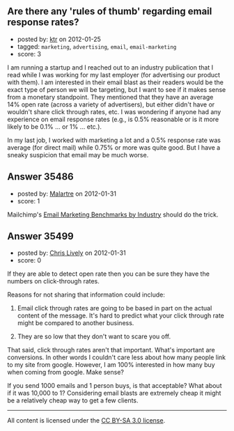 ## Are there any 'rules of thumb' regarding email response rates?

- posted by: [ktr](https://stackexchange.com/users/-1/15957-ktr) on 2012-01-25
- tagged: `marketing`, `advertising`, `email`, `email-marketing`
- score: 3

I am running a startup and I reached out to an industry publication that I read while I was working for my last employer (for advertising our product with them).  I am interested in their email blast as their readers would be the exact type of person we will be targeting, but I want to see if it makes sense from a monetary standpoint.  They mentioned that they have an average 14% open rate (across a variety of advertisers), but either didn't have or wouldn't share click through rates, etc.  I was wondering if anyone had any experience on email response rates (e.g., is 0.5% reasonable or is it more likely to be 0.1% ... or 1% ... etc.).

In my last job, I worked with marketing a lot and a 0.5% response rate was average (for direct mail) while 0.75% or more was quite good.  But I have a sneaky suspicion that email may be much worse.


## Answer 35486

- posted by: [Malartre](https://stackexchange.com/users/-1/13596-malartre) on 2012-01-31
- score: 1

<p>Mailchimp's <a href="http://mailchimp.com/resources/research/email-marketing-benchmarks-by-industry/" rel="nofollow">Email Marketing Benchmarks by Industry</a> should do the trick.</p>



## Answer 35499

- posted by: [Chris Lively](https://stackexchange.com/users/-1/1306-chris-lively) on 2012-01-31
- score: 0

If they are able to detect open rate then you can be sure they have the numbers on click-through rates.  

Reasons for not sharing that information could include:
1. Email click through rates are going to be based in part on the actual content of the message.  It's hard to predict what your click through rate might be compared to another business.

2. They are so low that they don't want to scare you off.

That said, click through rates aren't that important.  What's important are conversions. In other words I couldn't care less about how many people link to my site from google.  However, I am 100% interested in how many buy when coming from google.  Make sense?

If you send 1000 emails and 1 person buys, is that acceptable?  What about if it was 10,000 to 1?  Considering email blasts are extremely cheap it might be a relatively cheap way to get a few clients.





---

All content is licensed under the [CC BY-SA 3.0 license](https://creativecommons.org/licenses/by-sa/3.0/).
